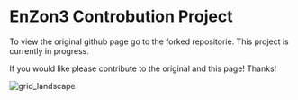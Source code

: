 
# EnZon3 Controbution Project

To view the original github page go to the forked repositorie.
This project is currently in progress.

If you would like please contribute to the original and this page! Thanks!

![grid_landscape](https://user-images.githubusercontent.com/58016466/228446581-2e0b061a-f3ca-4a63-80cf-73dd5a50caf8.png)
